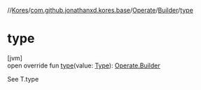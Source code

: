 //[Kores](../../../../index.md)/[com.github.jonathanxd.kores.base](../../index.md)/[Operate](../index.md)/[Builder](index.md)/[type](type.md)

# type

[jvm]\
open override fun [type](type.md)(value: [Type](https://docs.oracle.com/javase/8/docs/api/java/lang/reflect/Type.html)): [Operate.Builder](index.md)

See T.type
